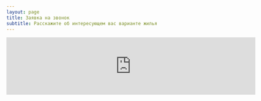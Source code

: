 ```yaml
---
layout: page
title: Заявка на звонок
subtitle: Расскажите об интересующем вас варианте жилья
---
```


<script src="https://yastatic.net/s3/frontend/forms/_/embed.js"></script><iframe src="https://forms.yandex.com/u/64f8c362e010db7398fe0de4/?iframe=1" frameborder="0" name="ya-form-64f8c362e010db7398fe0de4" width="650"></iframe>
